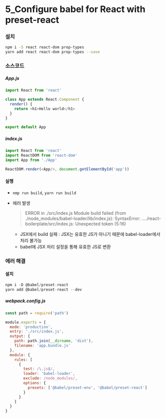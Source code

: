 # 5_Configure babel for React with preset-react



### 설치

```bash
npm i -S react react-dom prop-types
yarn add react react-dom prop-types --save
```



### 소스코드

##### App.js

```js
import React from 'react'

class App extends React.Component {
  render() {
    return <h1>Hello world</h1>
  }
}

export default App
```



##### index.js

```js
import React from 'react'
import ReactDOM from 'react-dom'
import App from './App'

ReactDOM.render(<App/>, document.getElementById('app'))
```



#### 실행

- `nmp run build`, `yarn run build`

- 에러 발생

  > ERROR in ./src/index.js
  > Module build failed (from ./node_modules/babel-loader/lib/index.js):
  > SyntaxError: …./react-boilerplate/src/index.js: Unexpected token (5:16)

  - JSX에서 build 실패 : JSX는 유효한 JS가 아니기 때문에 babel-loader에서 처리 불가능
  - babel에 JSX 처리 설정을 통해 유효한 JS로 변환



### 에러 해결

#### 설치

```js
npm i -D @babel/preset-react
yarn add @babel/preset-react --dev
```



##### webpack.config.js

```js
const path = require('path')

module.exports = {
  mode: 'production',
  entry: './src/index.js',
  output: {
    path: path.join(__dirname, 'dist'),
    filename: 'app.bundle.js'
  },
  module: {
    rules: [
      {
        test: /\.js$/,
        loader: 'babel-loader',
        exclude: /node_modules/,
        options: {
          presets: ['@babel/preset-env', '@babel/preset-react']
        }
      }
    ]
  }
}
```

